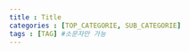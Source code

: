 ```yaml
---
title : Title
categories : [TOP_CATEGORIE, SUB_CATEGORIE]
tags : [TAG] #소문자만 가능
---
```


<!--
---
layout: categories
title: Categories
date : YYYY-MM-DD HH:MM:SS +/-TTTT
icon: fas fa-stream
---
-->